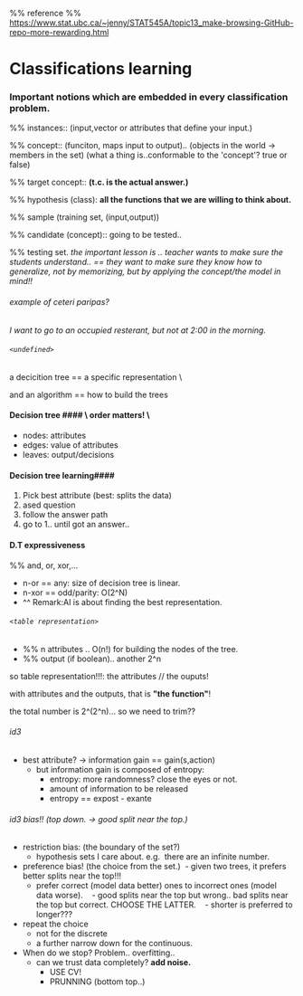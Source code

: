 %% reference %%
https://www.stat.ubc.ca/~jenny/STAT545A/topic13_make-browsing-GitHub-repo-more-rewarding.html


# Classifications learning #
### Important notions which are embedded in every classification problem.
%% instances:: (input,vector or attributes that define your input.)

%% concept:: (funciton, maps input to output)..
             (objects in the world -> members in the set)
             (what a thing is..conformable to the 'concept'? true or false)

%% target concept:: **(t.c. is the actual answer.)**

%% hypothesis (class): **all the functions that we are willing to think about.**

%% sample (training set, (input,output))

%% candidate (concept):: going to be tested..

%% testing set.
*the important lesson is .. teacher wants to make sure the students understand..
== they want to make sure they know how to generalize, not by memorizing, but by
applying the concept/the model in mind!!* 

###### example of ceteri paripas? 
*I want to go to an occupied resterant, but not at 2:00 in the morning.*

###### `<undefined>`
a decicition tree == a specific representation \\ 

and an algorithm == how to build the trees

#### Decision tree #### \\ order matters! \\
- nodes: attributes
- edges: value of attributes
- leaves: output/decisions

#### Decision tree learning####
1. Pick best attribute (best: splits the data)
2. ased question
3. follow the answer path
4. go to 1.. until got an answer..

#### D.T expressiveness ####
%% and, or, xor,...
- n-or == any: size of decision tree is linear. 
- n-xor == odd/parity: O(2^N)
- ^^ Remark:AI is about finding the best representation.

###### `<table representation>` 
- %% n attributes .. O(n!) for building the nodes of the tree.
- %% output (if boolean).. another 2^n

so table representation!!!: the attributes // the ouputs!

with attributes and the outputs, that is **"the function"**!

the total number is 2^(2^n)... so we need to trim??

###### id3
- best attribute? -> information gain == gain(s,action)
  - but information gain is composed of entropy:
    - entropy: more randomness? close the eyes or not.
    - amount of information to be released
    - entropy == expost - exante

###### id3 bias!! (top down. -> good split near the top.)
- restriction bias: (the boundary of the set?)
  - hypothesis sets I care about. e.g.
  there are an infinite number.
- preference bias! (the choice from the set.)
  - given two trees, it prefers better splits near the top!!!
  - prefer correct (model data better) ones to incorrect ones (model data worse).
    - good splits near the top but wrong.. bad splits near the top but correct. CHOOSE THE LATTER.
    - shorter is preferred to longer???
- repeat the choice
  - not for the discrete
  - a further narrow down for the continuous.
- When do we stop? Problem.. overfitting..
  - can we trust data completely? **add noise.**
    - USE CV!
    - PRUNNING (bottom top..)


